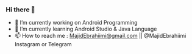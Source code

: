 ### Hi there 👋

<!--
**Majid-Ebrahimi/Majid-Ebrahimi** is a ✨ _special_ ✨ repository because its `README.md` (this file) appears on your GitHub profile.

Here are some ideas to get you started:

- 🔭 I’m currently working on Android Programming
- 🌱 I’m currently learning Android Studio & Java Language
- 📫 How to reach me : MajidEbrahiimi@gmail.com || @MajidEbrahiimi Instagram or Telegram
-->
- 🔭 I’m currently working on Android Programming
- 🌱 I’m currently learning Android Studio & Java Language
- 📫 How to reach me : MajidEbrahiimi@gmail.com || @MajidEbrahiimi Instagram or Telegram
